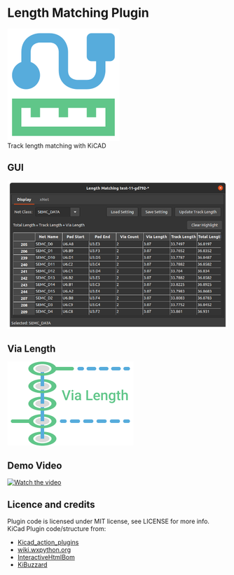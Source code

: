 # Length Matching Plugin
![screenshot](icon/icon_256x256.png)  
Track length matching with KiCAD
## GUI
![screenshot](doc/length_matching.png)

## Via Length
![Via Length](doc/via_length.png)

## Demo Video
[![Watch the video](https://img.youtube.com/vi/tDM1MDhxVoc/sddefault.jpg)](https://youtu.be/tDM1MDhxVoc)

## Licence and credits
Plugin code is licensed under MIT license, see LICENSE for more info.  
KiCad Plugin code/structure from:
- [Kicad_action_plugins](https://github.com/MitjaNemec/Kicad_action_plugins/tree/master/pad2pad_track_distance)
- [wiki.wxpython.org](https://wiki.wxpython.org/ModelViewController)
- [InteractiveHtmlBom](https://github.com/openscopeproject/InteractiveHtmlBom)
- [KiBuzzard](https://github.com/gregdavill/KiBuzzard)